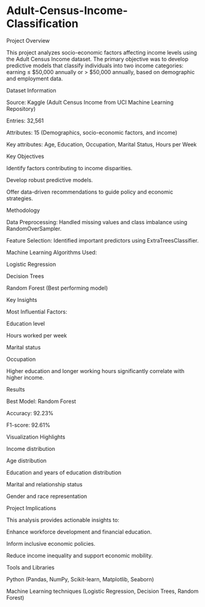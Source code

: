 # Adult-Census-Income-Classification
Project Overview

This project analyzes socio-economic factors affecting income levels using the Adult Census Income dataset. The primary objective was to develop predictive models that classify individuals into two income categories: earning ≤ $50,000 annually or > $50,000 annually, based on demographic and employment data.



Dataset Information

Source: Kaggle (Adult Census Income from UCI Machine Learning Repository)

Entries: 32,561

Attributes: 15 (Demographics, socio-economic factors, and income)

Key attributes: Age, Education, Occupation, Marital Status, Hours per Week

Key Objectives

Identify factors contributing to income disparities.

Develop robust predictive models.

Offer data-driven recommendations to guide policy and economic strategies.

Methodology

Data Preprocessing: Handled missing values and class imbalance using RandomOverSampler.

Feature Selection: Identified important predictors using ExtraTreesClassifier.

Machine Learning Algorithms Used:

Logistic Regression

Decision Trees

Random Forest (Best performing model)

Key Insights

Most Influential Factors:

Education level

Hours worked per week

Marital status

Occupation

Higher education and longer working hours significantly correlate with higher income.

Results

Best Model: Random Forest

Accuracy: 92.23%

F1-score: 92.61%

Visualization Highlights

Income distribution

Age distribution

Education and years of education distribution

Marital and relationship status

Gender and race representation

Project Implications

This analysis provides actionable insights to:

Enhance workforce development and financial education.

Inform inclusive economic policies.

Reduce income inequality and support economic mobility.

Tools and Libraries

Python (Pandas, NumPy, Scikit-learn, Matplotlib, Seaborn)

Machine Learning techniques (Logistic Regression, Decision Trees, Random Forest)
